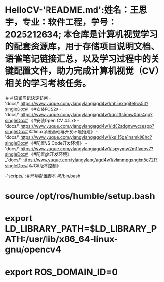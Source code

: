 # HelloCV-'README.md':姓名：王思宇，专业：软件工程，学号：2025212634;  本仓库是计算机视觉学习的配套资源库，用于存储项目说明文档、语雀笔记链接汇总，以及学习过程中的关键配置文件，助力完成计算机视觉（CV）相关的学习考核任务。
＃＃语雀笔记快速访问
-'docs/':https://www.yuque.com/ylangylang/agd4w1/hh5exhgife9cv5it?singleDoc# 《#安装ROS2》
-'docs/':https://www.yuque.com/ylangylang/agd4w1/qnsfts5mw0qiz4gq?singleDoc# 《#安装Open CV 4.5.x》
-'docs/':https://www.yuque.com/ylangylang/agd4w1/ld82sdgnwwcsespp?singleDoc# 《#linux系统基础与开发环境搭建》
-'docs/':https://www.yuque.com/ylangylang/agd4w1/ks115ga1nsmk08hc?singleDoc# 《#配置VS Code开发环境》
-'docs/':https://www.yuque.com/ylangylang/agd4w1/ispyymw2m1fadov7?singleDoc# 《#配置git开发环境》
_'docs/':https://www.yuque.com/ylangylang/agd4w1/vhmmpgxngbn5c72f?singleDoc# 《#Git版本控制》

-'scripts/':＃环境配置脚本
#!/bin/bash

# source /opt/ros/humble/setup.bash

# export LD_LIBRARY_PATH=$LD_LIBRARY_PATH:/usr/lib/x86_64-linux-gnu/opencv4

# export ROS_DOMAIN_ID=0
